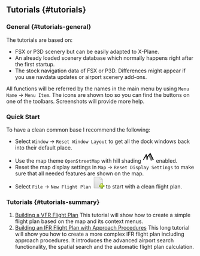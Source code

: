 ## Tutorials {#tutorials}

### General {#tutorials-general}

The tutorials are based on:
* FSX or P3D scenery but can be easily adapted to X-Plane.
* An already loaded scenery database which normally happens right after the first startup.
* The stock navigation data of FSX or P3D. Differences might appear if you use navdata updates or airport scenery add-ons.

All functions will be referred by the names in the main menu by using `Menu Name` -&gt; `Menu Item`. The icons are shown too so you can find the buttons on one of the toolbars. Screenshots will provide more help.

### Quick Start

To have a clean common base I recommend the following:

* Select `Window` -&gt; `Reset Window Layout` to get all the dock windows back into their default place.
* Use the map theme `OpenStreetMap` with hill shading ![Hill Shading](../images/icons/hillshading.png) enabled.
* Reset the map display settings in `Map` -&gt; `Reset Display Settings` to make sure that all needed features are shown on the map.
* Select `File` -&gt; `New Flight Plan` ![New Flight Plan](../images/icons/filenew.png) to start with a clean flight plan.

### Tutorials {#tutorials-summary}

1. [Building a VFR Flight Plan](TUTORIALVFR.md)
This tutorial will show how to create a simple flight plan based on the map and its context menus.
2. [Building an IFR Flight Plan with Approach Procedures](TUTORIALIFR.md)
This long tutorial will show you how to create a more complex IFR flight plan including approach procedures. It introduces the advanced airport search functionality, the spatial search and the automatic flight plan calculation.

